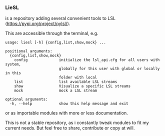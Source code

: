 ### LieSL

is a repository adding several convenient tools to LSL (https://pypi.org/project/pylsl/).

This are accessible through the terminal, e.g. 
```{bash}
usage: liesl [-h] {config,list,show,mock} ...

positional arguments:
  {config,list,show,mock}
    config              initialize the lsl_api.cfg for all users with system,
                        globally for this user with global or locally in this
                        folder with local
    list                list available LSL streams
    show                Visualize a specific LSL streams
    mock                mock a LSL stream

optional arguments:
  -h, --help            show this help message and exit

```
or as importable modules with more or less documentation. 

This is not a stable repository, as i constantly tweak modules to fit my current needs.
But feel free to share, contribute or copy at will.


